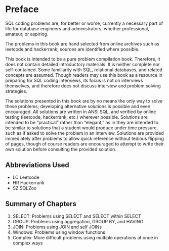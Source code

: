 # Preface
SQL coding problems are, for better or worse, currently a necessary part of life for database engineers and administrators, whether professional, amateur, or aspiring.

The problems in this book are hand selected from online archives such as leetcode and hackerrank; sources are identified where possible.

This book is intended to be a pure problem compilation book. Therefore, it does not contain detailed introductory materials. It is neither complete nor self-contained. Some familiarity with SQL, relational databases, and related concepts are assumed. Though readers may use this book as a resource in preparing for SQL coding interviews, its focus is not on interviews themselves, and therefore does not discuss interview and problem solving strategies.

The solutions presented in this book are by no means the only way to solve these problems; developing alternative solutions is possible and even encouraged. All solutions are written in ANSI SQL, and verified by online testing (leetcode, hackerrank, etc.) wherever possible. Solutions are intended to be “practical” rather than “elegant,” as in they are intended to be similar to solutions that a student would produce under time pressure, such as if asked to solve the problem in an interview. Solutions are provided immediately after problems to allow quick reference without tedious flipping of pages, though of course readers are encouraged to attempt to write their own solution before consulting the provided solution.

## Abbreviations Used
- LC  Leetcode
- HR  Hackerrank
- SZ  SQLZoo

## Summary of Chapters
1. SELECT: Problems using SELECT and SELECT within SELECT
2. GROUP: Problems using aggregation, GROUP BY, and HAVING
3. JOIN: Problems using JOIN and self JOINs
4. Windows: Problems using window functions
5. Complex: More difficult problems using multiple operations at once in complex ways
